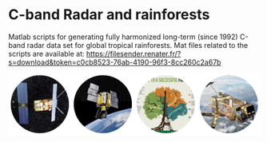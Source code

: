 # C-band Radar and rainforests
Matlab scripts for generating fully harmonized long-term (since 1992) C-band radar data set for global tropical rainforests.
Mat files related to the scripts are available at: https://filesender.renater.fr/?s=download&token=c0cb8523-76ab-4190-96f3-8cc260c2a67b



![C-band Radar sensors for monitoring tropical forests--key to a successful paris agreement](images/radar_forest.png)
